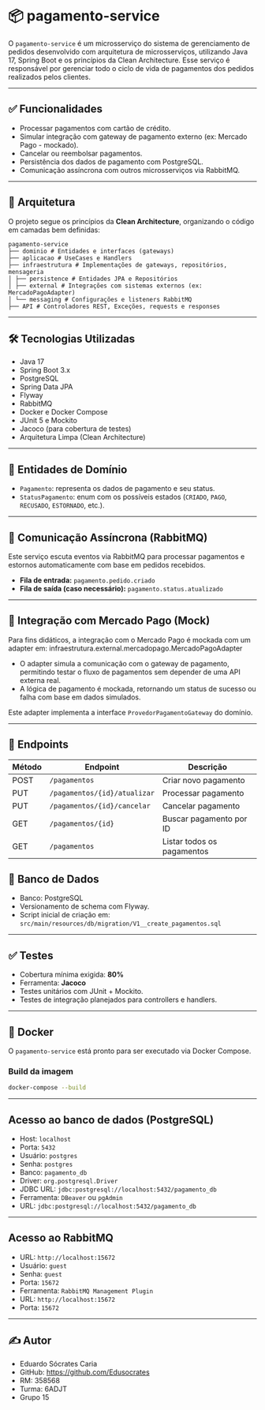 # 📦 pagamento-service

O `pagamento-service` é um microsserviço do sistema de gerenciamento de pedidos desenvolvido com arquitetura de microsserviços, utilizando Java 17, Spring Boot e os princípios da Clean Architecture. Esse serviço é responsável por gerenciar todo o ciclo de vida de pagamentos dos pedidos realizados pelos clientes.

---

## ✅ Funcionalidades

- Processar pagamentos com cartão de crédito.
- Simular integração com gateway de pagamento externo (ex: Mercado Pago - mockado).
- Cancelar ou reembolsar pagamentos.
- Persistência dos dados de pagamento com PostgreSQL.
- Comunicação assíncrona com outros microsserviços via RabbitMQ.

---

## 🧱 Arquitetura

O projeto segue os princípios da **Clean Architecture**, organizando o código em camadas bem definidas:


```
pagamento-service
├── dominio # Entidades e interfaces (gateways)
├── aplicacao # UseCases e Handlers
├── infraestrutura # Implementações de gateways, repositórios, mensageria
│ ├── persistence # Entidades JPA e Repositórios
│ ├── external # Integrações com sistemas externos (ex: MercadoPagoAdapter)
│ └── messaging # Configurações e listeners RabbitMQ
├── API # Controladores REST, Exceções, requests e responses

```

---

## 🛠️ Tecnologias Utilizadas

- Java 17
- Spring Boot 3.x
- PostgreSQL
- Spring Data JPA
- Flyway
- RabbitMQ
- Docker e Docker Compose
- JUnit 5 e Mockito
- Jacoco (para cobertura de testes)
- Arquitetura Limpa (Clean Architecture)


---

## 🧾 Entidades de Domínio

- `Pagamento`: representa os dados de pagamento e seu status.
- `StatusPagamento`: enum com os possíveis estados (`CRIADO`, `PAGO`, `RECUSADO`, `ESTORNADO`, etc.).

---

## 🔁 Comunicação Assíncrona (RabbitMQ)

Este serviço escuta eventos via RabbitMQ para processar pagamentos e estornos automaticamente com base em pedidos recebidos.

- **Fila de entrada:** `pagamento.pedido.criado`
- **Fila de saída (caso necessário):** `pagamento.status.atualizado`

---

## 🔐 Integração com Mercado Pago (Mock)

Para fins didáticos, a integração com o Mercado Pago é mockada com um adapter em:
infraestrutura.external.mercadopago.MercadoPagoAdapter
- O adapter simula a comunicação com o gateway de pagamento, permitindo testar o fluxo de pagamentos sem depender de uma API externa real.
- A lógica de pagamento é mockada, retornando um status de sucesso ou falha com base em dados simulados.


Este adapter implementa a interface `ProvedorPagamentoGateway` do domínio.

---

## 🚀 Endpoints

| Método | Endpoint                     | Descrição                           |
|--------|------------------------------|--------------------------------------|
| POST   | `/pagamentos`                | Criar novo pagamento                 |
| PUT    | `/pagamentos/{id}/atualizar` | Processar pagamento                  |
| PUT    | `/pagamentos/{id}/cancelar`  | Cancelar pagamento                  |
| GET    | `/pagamentos/{id}`           | Buscar pagamento por ID             |
| GET    | `/pagamentos`                | Listar todos os pagamentos          |



## 🐘 Banco de Dados

- Banco: PostgreSQL
- Versionamento de schema com Flyway.
- Script inicial de criação em:  
  `src/main/resources/db/migration/V1__create_pagamentos.sql`

---

## ✅ Testes

- Cobertura mínima exigida: **80%**
- Ferramenta: **Jacoco**
- Testes unitários com JUnit + Mockito.
- Testes de integração planejados para controllers e handlers.

---

## 🐳 Docker

O `pagamento-service` está pronto para ser executado via Docker Compose.

### Build da imagem
```bash
docker-compose --build
```

---
## Acesso ao banco de dados (PostgreSQL)
- Host: `localhost`
- Porta: `5432`
- Usuário: `postgres`
- Senha: `postgres`
- Banco: `pagamento_db`
- Driver: `org.postgresql.Driver`
- JDBC URL: `jdbc:postgresql://localhost:5432/pagamento_db`
- Ferramenta: `DBeaver` ou `pgAdmin`
- URL: `jdbc:postgresql://localhost:5432/pagamento_db`


---
## Acesso ao RabbitMQ
- URL: `http://localhost:15672`
- Usuário: `guest`
- Senha: `guest`
- Porta: `15672`
- Ferramenta: `RabbitMQ Management Plugin`
- URL: `http://localhost:15672`
- Porta: `15672`

---


## ✍️ Autor
- Eduardo Sócrates Caria
- GitHub: https://github.com/Edusocrates
- RM: 358568
- Turma: 6ADJT
- Grupo 15
